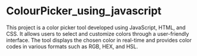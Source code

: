 # ColourPicker_using_javascript
This project is a color picker tool developed using JavaScript, HTML, and CSS. It allows users to select and customize colors through a user-friendly interface. The tool displays the chosen color in real-time and provides color codes in various formats such as RGB, HEX, and HSL.
